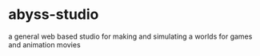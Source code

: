 # abyss-studio
a general web based studio for making and simulating a worlds for games and animation movies 
